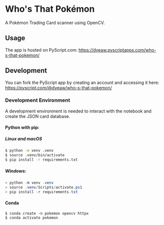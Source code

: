 # Who's That Pokémon

A Pokémon Trading Card scanner using OpenCV.

## Usage

The app is hosted on PyScript.com:
https://dyeaw.pyscriptapps.com/who-s-that-pokemon/

## Development

You can fork the PyScript app by creating an account and accessing it here: https://pyscript.com/@dyeaw/who-s-that-pokemon/

### Development Environment

A development environment is needed to interact with the notebook and create the JSON card database.

#### Python with pip:

##### Linux and macOS

```bash
$ python -m venv .venv
$ source .venv/bin/activate
$ pip install -r requirements.txt
```

##### Windows:

```PowerShell
> python -m venv .venv
> source .venv/Scripts/activate.ps1
> pip install -r requirements.txt
```

#### Conda

```
$ conda create -n pokemon opencv httpx
$ conda activate pokemon
```

